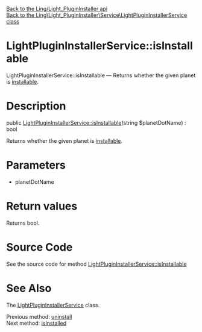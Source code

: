 [Back to the Ling/Light_PluginInstaller api](https://github.com/lingtalfi/Light_PluginInstaller/blob/master/doc/api/Ling/Light_PluginInstaller.md)<br>
[Back to the Ling\Light_PluginInstaller\Service\LightPluginInstallerService class](https://github.com/lingtalfi/Light_PluginInstaller/blob/master/doc/api/Ling/Light_PluginInstaller/Service/LightPluginInstallerService.md)


LightPluginInstallerService::isInstallable
================



LightPluginInstallerService::isInstallable — Returns whether the given planet is [installable](https://github.com/lingtalfi/TheBar/blob/master/discussions/import-install.md#summary).




Description
================


public [LightPluginInstallerService::isInstallable](https://github.com/lingtalfi/Light_PluginInstaller/blob/master/doc/api/Ling/Light_PluginInstaller/Service/LightPluginInstallerService/isInstallable.md)(string $planetDotName) : bool




Returns whether the given planet is [installable](https://github.com/lingtalfi/TheBar/blob/master/discussions/import-install.md#summary).




Parameters
================


- planetDotName

    


Return values
================

Returns bool.








Source Code
===========
See the source code for method [LightPluginInstallerService::isInstallable](https://github.com/lingtalfi/Light_PluginInstaller/blob/master/Service/LightPluginInstallerService.php#L312-L315)


See Also
================

The [LightPluginInstallerService](https://github.com/lingtalfi/Light_PluginInstaller/blob/master/doc/api/Ling/Light_PluginInstaller/Service/LightPluginInstallerService.md) class.

Previous method: [uninstall](https://github.com/lingtalfi/Light_PluginInstaller/blob/master/doc/api/Ling/Light_PluginInstaller/Service/LightPluginInstallerService/uninstall.md)<br>Next method: [isInstalled](https://github.com/lingtalfi/Light_PluginInstaller/blob/master/doc/api/Ling/Light_PluginInstaller/Service/LightPluginInstallerService/isInstalled.md)<br>

